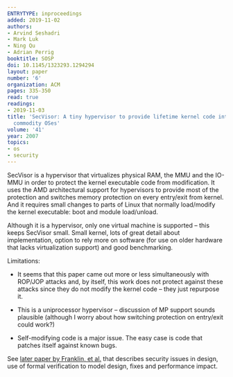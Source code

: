 ```yaml
---
ENTRYTYPE: inproceedings
added: 2019-11-02
authors:
- Arvind Seshadri
- Mark Luk
- Ning Qu
- Adrian Perrig
booktitle: SOSP
doi: 10.1145/1323293.1294294
layout: paper
number: '6'
organization: ACM
pages: 335-350
read: true
readings:
- 2019-11-03
title: 'SecVisor: A tiny hypervisor to provide lifetime kernel code integrity for
  commodity OSes'
volume: '41'
year: 2007
topics:
- os
- security
---
```


SecVisor is a hypervisor that virtualizes physical RAM, the MMU and the IO-MMU
in order to protect the kernel executable code from modification.
It uses the AMD architectural support for hypervisors to provide most of the
protection and switches memory protection on every entry/exit from kernel.
And it requires small changes to parts of Linux that normally load/modify the
kernel executable: boot  and module load/unload.

Although it is a hypervisor, only one virtual machine is supported – this keeps
SecVisor small.
Small kernel, lots of great detail about implementation, option to rely more on
software (for use on older hardware that lacks virtualization support) and good
benchmarking.

Limitations:
- It seems that this paper came out more or less simultaneously with ROP/JOP attacks
  and, by itself, this work does not protect against these attacks since they do
  not modify the kernel code – they just repurpose it.

- This is a uniprocessor hypervisor – discussion of MP support sounds plausible
  (although I worry about how switching protection on entry/exit could work?)

- Self-modifying code is a major issue.  The easy case is code that patches
  itself against known bugs.

See [later paper by Franklin, et al.]({{"papers/franklin:cmu:2008"|relative_url}})
that describes security issues in design, use of formal verification to model
design, fixes and performance impact.
